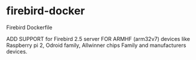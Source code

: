 # firebird-docker
Firebird Dockerfile

ADD SUPPORT for Firebird 2.5 server FOR ARMHF (arm32v7) devices like Raspberry pi 2, Odroid family, Allwinner chips Family and manufacturers devices.
